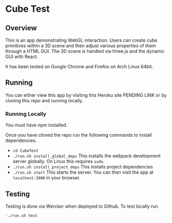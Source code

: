 # Cube Test

## Overview

This is an app demonstrating WebGL interaction. Users can create cube primitives within a 3D scene and then adjust various properties of them through a HTML GUI. The 3D scene is handled via three.js and the dynamic GUI with React.

It has been tested on Google Chrome and Firefox on Arch Linux 64bit.

## Running

You can either view this app by visiting this Heroku site PENDING LINK or by cloning this repo and running locally.

### Running Locally

You must have npm installed.

Once you have cloned the repo run the following commands to install dependencies. 

- `cd CubeTest`
- `./run.sh install_global_deps`  This installs the webpack development server globally. On Linux this requires `sudo`.
- `./run.sh install_project_deps` This installs project dependencies
- `./run.sh start` This starts the server. You can then visit the app at `localhost:3000` in your browser.

## Testing

Testing is done via Wercker when deployed to Github. To test locally run

``` './run.sh test ```